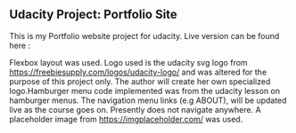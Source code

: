 ## Udacity Project: Portfolio Site
This is my Portfolio website project for udacity. Live version can be found here :

Flexbox layout was used. Logo used is the udacity svg logo from https://freebiesupply.com/logos/udacity-logo/ and was altered for the purpose of this project only. The author will create her own specialized logo.Hamburger menu code implemented was from the udacity lesson on hamburger menus. The navigation menu links (e.g ABOUT), will be updated live as the course goes on. Presently does not navigate anywhere.  A placeholder image from https://imgplaceholder.com/ was used. 
